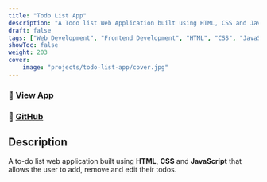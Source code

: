 ```yaml
---
title: "Todo List App"
description: "A Todo list Web Application built using HTML, CSS and JavaScript."
draft: false
tags: ["Web Development", "Frontend Development", "HTML", "CSS", "JavaScript"]
showToc: false
weight: 203
cover:
    image: "projects/todo-list-app/cover.jpg"
--- 
```

### 🔗 [View App](https://abhigyan-srivastava.github.io/ToDoList/)
### 🔗 [GitHub](https://github.com/Abhigyan-Srivastava/LGMVIP-Web/tree/master/Task%20-%201)

## Description

A to-do list web application built using **HTML**, **CSS** and **JavaScript** that allows the user to add, remove and edit their todos.